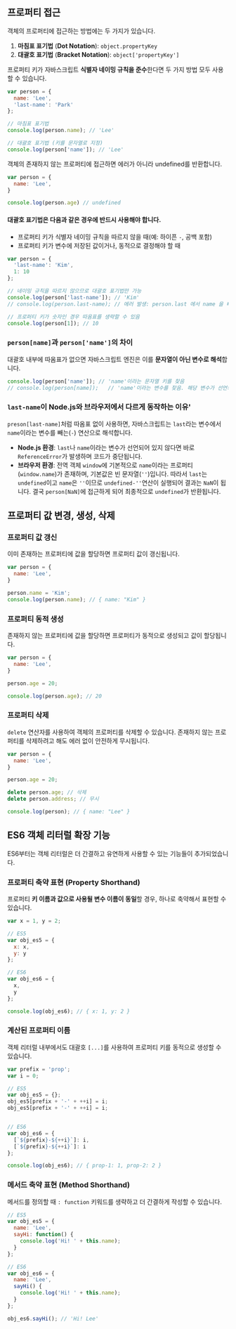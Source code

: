 ## 프로퍼티 접근

객체의 프로퍼티에 접근하는 방법에는 두 가지가 있습니다.
1. **마침표 표기법** (**Dot Notation**): `object.propertyKey`
2. **대괄호 표기법** (**Bracket Notation**): `object['propertyKey']`

프로퍼티 키가 자바스크립트 **식별자 네이밍 규칙을 준수**한다면 두 가지 방법 모두 사용할 수 있습니다.
```javascript
var person = {
  name: 'Lee',
  'last-name': 'Park'
};

// 마침표 표기법
console.log(person.name); // 'Lee'

// 대괄호 표기법 (키를 문자열로 지정)
console.log(person['name']); // 'Lee'
```

객체의 존재하지 않는 프로퍼티에 접근하면 에러가 아니라 undefined를 반환합니다.
```javascript
var person = {
  name: 'Lee',
}

console.log(person.age) // undefined
```

#### 대괄호 표기법은 다음과 같은 경우에 반드시 사용해야 합니다.
- 프로퍼티 키가 식별자 네이밍 규칙을 따르지 않을 때(예: 하이픈 `-`, 공백 포함)
- 프로퍼티 키가 변수에 저장된 값이거나, 동적으로 결정해야 할 때
```javascript
var person = {
  'last-name': 'Kim',
  1: 10
};

// 네이밍 규칙을 따르지 않으므로 대괄호 표기법만 가능
console.log(person['last-name']); // 'Kim'
// console.log(person.last-name); // 에러 발생: person.last 에서 name 을 빼려는 시도로 해석

// 프로퍼티 키가 숫자인 경우 따옴표를 생략할 수 있음
console.log(person[1]); // 10
```

### `person[name]`과 `person['name']`의 차이

대괄호 내부에 따옴표가 없으면 자바스크립트 엔진은 이를 **문자열이 아닌 변수로 해석**합니다.
```javascript
console.log(person['name']); // 'name'이라는 문자열 키를 찾음
// console.log(person[name]);   // 'name'이라는 변수를 찾음. 해당 변수가 선언되지 않았다면 ReferenceError 발생
```


### `last-name`이 Node.js와 브라우저에서 다르게 동작하는 이유'

`preson[last-name]`처럼 따옴표 없이 사용하면, 자바스크립트는 `last`라는 변수에서 `name`이라는 변수를 빼는(`-`) 연산으로 해석합니다.
- **Node.js 환경**: `last`나 `name`이라는 변수가 선언되어 있지 않다면 바로 `ReferenceError`가 발생하며 코드가 중단됩니다.
- **브라우저 환경**: 전역 객체 `window`에 기본적으로 `name`이라는 프로퍼티(`window.name`)가 존재하며, 기본값은 빈 문자열(`''`)입니다. 따라서 `last`는 `undefined`이고 `name`은 `''`이므로 `undefined-''`연산이 실행되어 결과는 `NaN`이 됩니다. 결국 `person[NaN]`에 접근하게 되어 최종적으로 `undefined`가 반환됩니다.


## 프로퍼티 값 변경, 생성, 삭제

### 프로퍼티 값 갱신

이미 존재하는 프로퍼티에 값을 할당하면 프로퍼티 값이 갱신됩니다.
```javascript
var person = {
  name: 'Lee',
}

person.name = 'Kim';
console.log(person.name); // { name: "Kim" }
```

### 프로퍼티 동적 생성

존재하지 않는 프로퍼티에 값을 할당하면 프로퍼티가 동적으로 생성되고 값이 할당됩니다.
```javascript
var person = {
  name: 'Lee',
}

person.age = 20;

console.log(person.age); // 20
```

### 프로퍼티 삭제

`delete` 연산자를 사용하여 객체의 프로퍼티를 삭제할 수 있습니다. 존재하지 않는 프로퍼티를 삭제하려고 해도 에러 없이 안전하게 무시됩니다.

```javascript
var person = {
  name: 'Lee',
}

person.age = 20;

delete person.age; // 삭제
delete person.address; // 무시

console.log(person); // { name: "Lee" }
```

## ES6 객체 리터럴 확장 기능

ES6부터는 객체 리터럴은 더 간결하고 유연하게 사용할 수 있는 기능들이 추가되었습니다.

### 프로퍼티 축약 표현 (Property Shorthand)

프로퍼티 **키 이름과 값으로 사용될 변수 이름이 동일**할 경우, 하나로 축약해서 표현할 수 있습니다.
```javascript
var x = 1, y = 2;

// ES5
var obj_es5 = {
  x: x,
  y: y
};

// ES6
var obj_es6 = {
  x,
  y
};

console.log(obj_es6); // { x: 1, y: 2 }
```

### 계산된 프로퍼티 이름

객체 리터럴 내부에서도 대괄호 `[...]`를 사용하여 프로퍼티 키를 동적으로 생성할 수 있습니다.
```javascript
var prefix = 'prop';
var i = 0;

// ES5
var obj_es5 = {};
obj_es5[prefix + '-' + ++i] = i;
obj_es5[prefix + '-' + ++i] = i;


// ES6
var obj_es6 = {
  [`${prefix}-${++i}`]: i,
  [`${prefix}-${++i}`]: i
};

console.log(obj_es6); // { prop-1: 1, prop-2: 2 }
```



### 메서드 축약 표현 (Method Shorthand)

메서드를 정의할 때 `: function` 키워드를 생략하고 더 간결하게 작성할 수 있습니다.

```javascript
// ES5
var obj_es5 = {
  name: 'Lee',
  sayHi: function() {
    console.log('Hi! ' + this.name);
  }
};

// ES6
var obj_es6 = {
  name: 'Lee',
  sayHi() {
    console.log('Hi! ' + this.name);
  }
};

obj_es6.sayHi(); // 'Hi! Lee'
```

